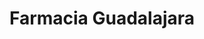 ---
title: "Farmacia Guadalajara"
url: /ciudad-manuel-doblado/farmacia-guadalajara/
shop: farmacia
---
